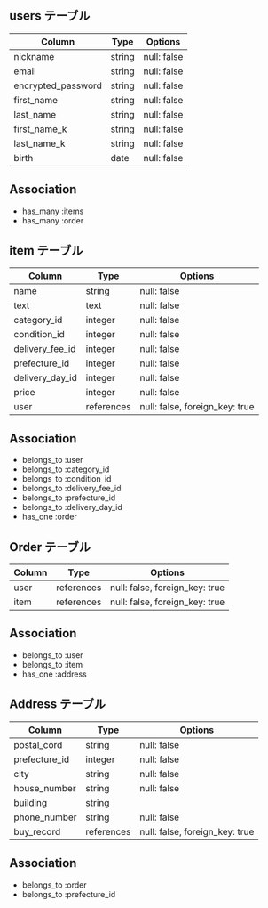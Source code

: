 ## users テーブル

| Column             | Type   | Options     |
| ------------------ | ------ | ----------- |
| nickname           | string | null: false |
| email              | string | null: false |
| encrypted_password | string | null: false |
| first_name         | string | null: false |
| last_name          | string | null: false |
| first_name_k       | string | null: false |
| last_name_k        | string | null: false |
| birth              | date   | null: false |

## Association

- has_many :items
- has_many :order


## item テーブル

| Column          | Type       | Options
| --------------- | ---------- | ------------------------------ |
| name            | string     | null: false                    |
| text            | text       | null: false                    |
| category_id     | integer    | null: false                    |
| condition_id    | integer    | null: false                    |
| delivery_fee_id | integer    | null: false                    |
| prefecture_id   | integer    | null: false                    |
| delivery_day_id | integer    | null: false                    |
| price           | integer    | null: false                    |
| user            | references | null: false, foreign_key: true |

## Association

- belongs_to :user
- belongs_to :category_id
- belongs_to :condition_id
- belongs_to :delivery_fee_id
- belongs_to :prefecture_id
- belongs_to :delivery_day_id
- has_one :order


## Order テーブル

| Column | Type       | Options                        |
|------- |----------- | ------------------------------ |
| user   | references | null: false, foreign_key: true |
| item   | references | null: false, foreign_key: true |

## Association

- belongs_to :user
- belongs_to :item
- has_one :address


## Address テーブル

| Column        | Type       | Options                        |
| ------------- | ---------- | ------------------------------ |
| postal_cord   | string     | null: false                    |
| prefecture_id | integer    | null: false                    |
| city          | string     | null: false                    |
| house_number  | string     | null: false                    |
| building      | string     |                                |
| phone_number  | string     | null: false                    |
| buy_record    | references | null: false, foreign_key: true |

## Association

- belongs_to :order
- belongs_to :prefecture_id